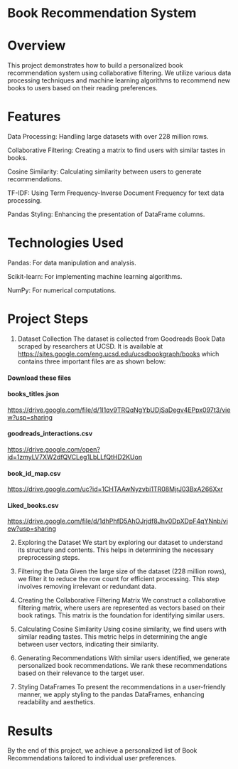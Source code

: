 # Book Recommendation System

# Overview
This project demonstrates how to build a personalized book recommendation system using collaborative filtering. We utilize various data processing techniques and machine learning algorithms to recommend new books to users based on their reading preferences.

# Features
Data Processing: Handling large datasets with over 228 million rows.

Collaborative Filtering: 
Creating a matrix to find users with similar tastes in books.

Cosine Similarity: 
Calculating similarity between users to generate recommendations.

TF-IDF: 
Using Term Frequency-Inverse Document Frequency for text data processing.

Pandas Styling: 
Enhancing the presentation of DataFrame columns.

# Technologies Used
Pandas: For data manipulation and analysis.

Scikit-learn: For implementing machine learning algorithms.

NumPy: For numerical computations.

# Project Steps
1. Dataset Collection
The dataset is collected from Goodreads Book Data scraped by researchers at UCSD. It is available at https://sites.google.com/eng.ucsd.edu/ucsdbookgraph/books
which contains three important files are as shown below:
#### Download these files

#### books_titles.json
https://drive.google.com/file/d/1I1qv9TRQqNgYbUDjSaDegv4EPpx097t3/view?usp=sharing

#### goodreads_interactions.csv
https://drive.google.com/open?id=1zmyLV7XW2dfQVCLeg1LbLLfQtHD2KUon

#### book_id_map.csv
https://drive.google.com/uc?id=1CHTAAwNyzvbi1TR08MjrJ03BxA266Xxr

#### Liked_books.csv
https://drive.google.com/file/d/1dhPhfD5AhOJrjdf8Jhv0DpXDpF4qYNnb/view?usp=sharing

2. Exploring the Dataset
We start by exploring our dataset to understand its structure and contents. This helps in determining the necessary preprocessing steps.

3. Filtering the Data
Given the large size of the dataset (228 million rows), we filter it to reduce the row count for efficient processing. This step involves removing irrelevant or redundant data.

4. Creating the Collaborative Filtering Matrix
We construct a collaborative filtering matrix, where users are represented as vectors based on their book ratings. This matrix is the foundation for identifying similar users.

5. Calculating Cosine Similarity
Using cosine similarity, we find users with similar reading tastes. This metric helps in determining the angle between user vectors, indicating their similarity.

6. Generating Recommendations
With similar users identified, we generate personalized book recommendations. We rank these recommendations based on their relevance to the target user.

7. Styling DataFrames
To present the recommendations in a user-friendly manner, we apply styling to the pandas DataFrames, enhancing readability and aesthetics.

# Results
By the end of this project, we achieve a personalized list of Book Recommendations tailored to individual user preferences.
